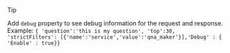 > [!TIP]
> Add `debug` property to see debug information for the request and response. 
> Example: `{ 'question':'this is my question', 'top':30, 'strictFilters': [{'name':'service','value':'qna_maker'}],'Debug' : { 'Enable' : true}}`